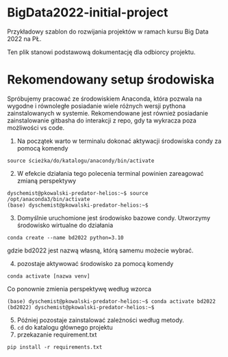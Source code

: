 # BigData2022-initial-project

Przykładowy szablon do rozwijania projektów w ramach kursu Big Data 2022 na PŁ.

Ten plik stanowi podstawową dokumentację dla odbiorcy projektu.

# Rekomendowany setup środowiska

Spróbujemy pracować ze środowiskiem Anaconda, która pozwala na wygodne i równoległe posiadanie wiele różnych wersji pythona zainstalowanych w systemie. Rekomendowane jest również posiadanie zainstalowanie gitbasha do interakcji z repo, gdy ta wykracza poza możliwości vs code.

1. Na początek warto w terminalu dokonać aktywacji środowiska condy za pomocą komendy
```
source ścieżka/do/katalogu/anacondy/bin/activate
```
2. W efekcie działania tego polecenia terminal powinien zareagować zmianą perspektywy
```
dyschemist@pkowalski-predator-helios:~$ source /opt/anaconda3/bin/activate 
(base) dyschemist@pkowalski-predator-helios:~$ 
```
3. Domyślnie uruchomione jest środowisko bazowe condy. Utworzymy środowisko wirtualne do działania

```
conda create --name bd2022 python=3.10
```

gdzie bd2022 jest nazwą własną, którą samemu możecie wybrać.

4. pozostaje aktywować środowisko za pomocą komendy

```
conda activate [nazwa venv]
```

Co ponownie zmienia perspektywę według wzorca

```
(base) dyschemist@pkowalski-predator-helios:~$ conda activate bd2022
(bd2022) dyschemist@pkowalski-predator-helios:~$
```

5. Później pozostaje zainstalować zależności według metody.
  1. `cd` do katalogu głównego projektu
  2. przekazanie requirement.txt

```
pip install -r requirements.txt 
```


